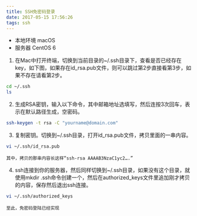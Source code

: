 ```yaml
---
title: SSH免密码登录
date: 2017-05-15 17:56:26
tags: ssh
---
```

* 本地环境 macOS
* 服务器 CentOS 6

1. 在Mac中打开终端，切换到当前目录的~/.ssh目录下，查看是否已经存在key，如下图，如果存在id_rsa.pub文件，则可以跳过第2步直接看第3步，如果不存在请看第2步。
```bash
cd ~/.ssh
ls
```

2. 生成RSA密钥，输入以下命令，其中邮箱地址选填写，然后连按3次回车，表示在默认路径生成，空密码。
```bash
ssh-keygen -t rsa -C "yourname@domain.com"
```

3. 复制密钥。切换到~/.ssh目录，打开id_rsa.pub文件，拷贝里面的一串内容。
```bash
vi ~/.ssh/id_rsa.pub
```
    其中，拷贝的那串内容长这样“ssh-rsa AAAAB3NzaC1yc2….”

4. ssh连接到你的服务器，然后同样切换到~/.ssh目录，如果没有这个目录，就使用mkdir .ssh命令创建一个，然后在authorized_keys文件里追加刚才拷贝的内容，保存然后退出ssh连接。
```bash
vi ~/.ssh/authorized_keys
```
    至此，免密码登陆已经实现